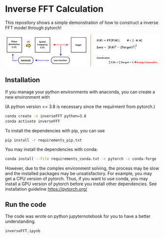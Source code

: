 # Inverse FFT Calculation
This repository shows a simple demonstration of how to construct a inverse FFT model through pytorch!

<img src="Figure/Process_flow.png"     alt="Process Flow">

##


## Installation

If you manage your python environments with anaconda, you can create a new environment with

(A python version >= 3.8 is necessary since the requirment from pytorch.)
```bash
conda create -n inverseFFT python=3.8
conda activate inverseFFT
```

To install the dependencies with pip, you can use
```bash
pip install -r requirements_pip.txt
```

You may install the dependencies with conda:
```bash
conda install --file requirements_conda.txt -c pytorch -c conda-forge
```
However, due to the complex environment solving, the process may be slow and the installed packages may be unsatisfactory. 
For example, you may get a CPU version of pytorch. 
Thus, if you want to use conda, you may install a GPU version of pytorch before you install other dependencies.
See installation guideline https://pytorch.org/

## Run the code

The code was wrote on python jupyternotebook for you to have a better understanding.
```bash
inverseFFT.ipynb
```
